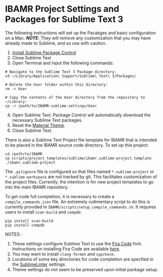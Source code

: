 # IBAMR Project Settings and Packages for Sublime Text 3

The following instructions will set up the Pacakges and basic configuration on a Mac.
**_NOTE_:** They will remove any customization that you may have already made to Sublime, and so use with caution.
1. [Install Sublime Package Control](https://packagecontrol.io/installation)
2. Close Sublime Text
3. Open Terminal and input the following commands:
```
# Navigate to the Sublime Text 3 Package directory:
cd ~/Library/Application\ Support/Sublime\ Text\ 3/Packages/

# Delete the User folder within this directory:
rm -r User

# Copy the contents of the User directory from the repository to ~/Library:
cp -r /path/to/IBAMR-sublime-settings/User
```
4. Open Sublime Text.
Package Control will automatically download the necessary Sublime Text packages.
5. Reset the [Material Theme](https://github.com/equinusocio/material-theme).
6. Close Sublime Text.

There is also a Sublime Text Project file template for IBAMR that is intended to be placed in the IBAMR source code directory.  To set up this project:
```
cd /path/to/IBAMR
cp scripts/project_templates/sublime/ibamr.sublime-project.template ./ibamr.sublime-project
```
The `.gitignore` file is configured so that files named `*.sublime-project` or `*.sublime-workspace` are not tracked by git.  This facilitates customization of the project files.  Currently, the intention is for new project templates to go into the main IBAMR repository.

To get code full completion, it is necessary to create a `compile_commands.json` file.  An extremely rudimentary script to do this is currently provided in `IBAMR/scripts/setup_compile_commands.sh`.  It requires users to install `scan-build` and `compdb`:
```
pip install scan-build
pip install compdb
```

NOTES:
1. These settings configure Sublime Text to use the [Fira Code](https://github.com/tonsky/FiraCode) font.  Instructions on installing Fira Code are available [here](https://github.com/tonsky/FiraCode/wiki).
2. You may want to install `clang-format` and `cppcheck`.
3. Locations of some key directories for code completion are specfied in the [SublimeLinter](http://www.sublimelinter.com) settings.
4. Theme settings do not seem to be preserved upon initial package setup.

